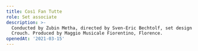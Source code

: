```yaml
---
title: Così Fan Tutte
role: Set associate
description: >-
  Conducted by Zubin Metha, directed by Sven-Eric Bechtolf, set design by Julian
  Crouch. Produced by Maggio Musicale Fiorentino, Florence.
openedAt: '2021-03-15'
---
```


